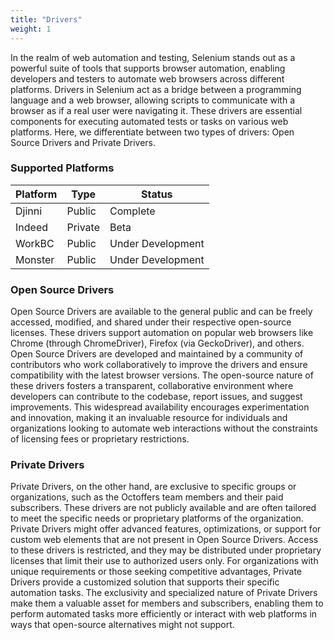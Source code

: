 ```yaml
---
title: "Drivers"
weight: 1
---
```


In the realm of web automation and testing, Selenium stands out as a powerful suite of tools that supports browser automation,
enabling developers and testers to automate web browsers across different platforms. Drivers in Selenium act as a bridge between
a programming language and a web browser, allowing scripts to communicate with a browser as if a real user 
were navigating it. These drivers are essential components for executing automated tests or tasks on various web platforms. 
Here, we differentiate between two types of drivers: Open Source Drivers and Private Drivers.

### Supported Platforms

| Platform | Type    | Status            |
|----------|---------|-------------------|
| Djinni   | Public  | Complete          |
| Indeed   | Private | Beta              |
| WorkBC   | Public  | Under Development |
| Monster  | Public  | Under Development |

### Open Source Drivers

Open Source Drivers are available to the general public and can be freely accessed, modified, and shared under 
their respective open-source licenses. These drivers support automation on popular web browsers like Chrome (through ChromeDriver), Firefox 
(via GeckoDriver), and others. Open Source Drivers are developed and maintained by a community of contributors who 
work collaboratively to improve the drivers and ensure compatibility with the latest browser versions. The open-source nature of these 
drivers fosters a transparent, collaborative environment where developers can contribute to the codebase, report issues, and suggest 
improvements. This widespread availability encourages experimentation and innovation, making it an invaluable resource for individuals and organizations looking 
to automate web interactions without the constraints of licensing fees or proprietary restrictions.

### Private Drivers

Private Drivers, on the other hand, are exclusive to specific groups or organizations, such as the Octoffers team members and their paid subscribers. These drivers are not publicly available and are often tailored to meet the 
specific needs or proprietary platforms of the organization. Private Drivers might offer advanced features, optimizations, or support 
for custom web elements that are not present in Open Source Drivers. Access to these drivers is restricted, 
and they may be distributed under proprietary licenses that limit their use to authorized users only. For organizations with 
unique requirements or those seeking competitive advantages, Private Drivers provide a customized solution that supports their specific automation tasks.
The exclusivity and specialized nature of Private Drivers make them a valuable asset for members and subscribers, enabling them 
to perform automated tasks more efficiently or interact with web platforms in ways that open-source alternatives might not support.

